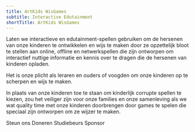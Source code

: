 ```yaml
---
title: ArtKids WisGames
subtitle: Interactive Edutainment
shortTitle: ArtKids WisGames
---
```

Laten we interactieve en edutainment-spellen gebruiken om de hersenen van onze kinderen te ontwikkelen en wijs te maken door ze opzettelijk bloot te stellen aan online, offline en netwerkspellen die zijn ontworpen om interactief nuttige informatie en kennis over te dragen die de hersenen van kinderen opladen.

Het is onze plicht als leraren en ouders of voogden om onze kinderen op te scherpen en wijs te maken.

In plaats van onze kinderen toe te staan om kinderlijk corrupte spellen te kiezen, zou het veiliger zijn voor onze families en onze samenleving als we wat quality time met onze kinderen doorbrengen door games te spelen die speciaal zijn ontworpen om ze wijzer te maken.

Steun ons
Doneren
Studiebeurs
Sponsor